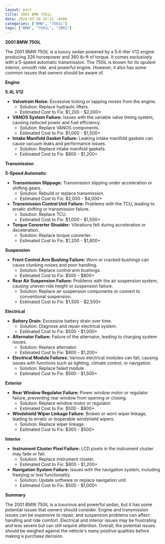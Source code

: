 ```yaml
---
layout: post
title: 2001 BMW 750iL
date: 2024-03-28 19:22 -0400
categories: ["BMW", "750iL"]
tags: ["BMW", "750iL", "2001"]
---
```

**2001 BMW 750iL**

The 2001 BMW 750iL is a luxury sedan powered by a 5.4-liter V12 engine producing 326 horsepower and 360 lb-ft of torque. It comes exclusively with a 5-speed automatic transmission. The 750iL is known for its opulent interior, smooth ride, and powerful engine. However, it also has some common issues that owners should be aware of.

**Engine**

**5.4L V12**

* **Valvetrain Noise:** Excessive ticking or tapping noises from the engine.
  * Solution: Replace hydraulic lifters.
  * Estimated Cost to Fix: $1,200 - $2,000+
* **VANOS System Failure:** Issues with the variable valve timing system, causing reduced power and fuel efficiency.
  * Solution: Replace VANOS components.
  * Estimated Cost to Fix: $1,000 - $1,500+
* **Intake Manifold Gasket Failure:** Leaking intake manifold gaskets can cause vacuum leaks and performance issues.
  * Solution: Replace intake manifold gaskets.
  * Estimated Cost to Fix: $800 - $1,200+

**Transmission**

**5-Speed Automatic**

* **Transmission Slippage:** Transmission slipping under acceleration or shifting gears.
  * Solution: Rebuild or replace transmission.
  * Estimated Cost to Fix: $2,000 - $4,000+
* **Transmission Control Unit Failure:** Problems with the TCU, leading to erratic shifting or transmission failure.
  * Solution: Replace TCU.
  * Estimated Cost to Fix: $1,000 - $1,500+
* **Torque Converter Shudder:** Vibrations felt during acceleration or deceleration.
  * Solution: Replace torque converter.
  * Estimated Cost to Fix: $1,200 - $1,800+

**Suspension**

* **Front Control Arm Bushing Failure:** Worn or cracked bushings can cause clunking noises and poor handling.
  * Solution: Replace control arm bushings.
  * Estimated Cost to Fix: $500 - $800+
* **Rear Air Suspension Failure:** Problems with the air suspension system, causing uneven ride height or suspension failure.
  * Solution: Replace air suspension components or convert to conventional suspension.
  * Estimated Cost to Fix: $1,500 - $2,500+

**Electrical**

* **Battery Drain:** Excessive battery drain over time.
  * Solution: Diagnose and repair electrical system.
  * Estimated Cost to Fix: $500 - $1,000+
* **Alternator Failure:** Failure of the alternator, leading to charging system issues.
  * Solution: Replace alternator.
  * Estimated Cost to Fix: $800 - $1,200+
* **Electrical Module Failures:** Various electrical modules can fail, causing issues with functions such as lighting, climate control, or navigation.
  * Solution: Replace failed module.
  * Estimated Cost to Fix: $500 - $1,500+

**Exterior**

* **Rear Window Regulator Failure:** Power window motor or regulator failure, preventing rear window from opening or closing.
  * Solution: Replace window motor or regulator.
  * Estimated Cost to Fix: $500 - $800+
* **Windshield Wiper Linkage Failure:** Broken or worn wiper linkage, leading to erratic or inoperable windshield wipers.
  * Solution: Replace wiper linkage.
  * Estimated Cost to Fix: $300 - $500+

**Interior**

* **Instrument Cluster Pixel Failure:** LCD pixels in the instrument cluster may fade or fail.
  * Solution: Replace instrument cluster.
  * Estimated Cost to Fix: $800 - $1,200+
* **Navigation System Failure:** Issues with the navigation system, including freezing or lost functionality.
  * Solution: Update software or replace navigation unit.
  * Estimated Cost to Fix: $500 - $1,000+

**Summary**

The 2001 BMW 750iL is a luxurious and powerful sedan, but it has some potential issues that owners should consider. Engine and transmission issues can be expensive to repair, and suspension problems can affect handling and ride comfort. Electrical and interior issues may be frustrating and less severe but can still require attention. Overall, the potential issues should be weighed against the vehicle's many positive qualities before making a purchase decision.
